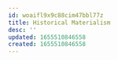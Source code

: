 ```yaml
---
id: woaifl9x9c88cim47bbl77z
title: Historical Materialism
desc: ''
updated: 1655510846558
created: 1655510846558
---
```


